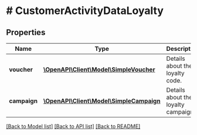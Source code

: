 # # CustomerActivityDataLoyalty

## Properties

Name | Type | Description | Notes
------------ | ------------- | ------------- | -------------
**voucher** | [**\OpenAPI\Client\Model\SimpleVoucher**](SimpleVoucher.md) | Details about the loyalty code. | [optional]
**campaign** | [**\OpenAPI\Client\Model\SimpleCampaign**](SimpleCampaign.md) | Details about the loyalty campaign. | [optional]

[[Back to Model list]](../../README.md#models) [[Back to API list]](../../README.md#endpoints) [[Back to README]](../../README.md)
